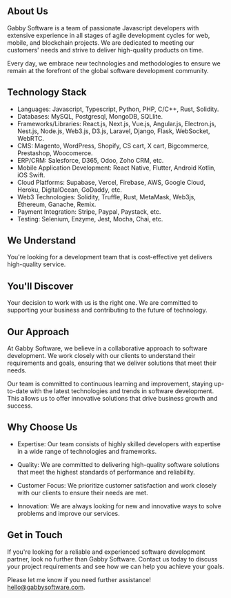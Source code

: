 




## About Us

Gabby Software is a team of passionate Javascript developers with extensive experience in all stages of agile development cycles for web, mobile, and blockchain projects. We are dedicated to meeting our customers' needs and strive to deliver high-quality products on time.

Every day, we embrace new technologies and methodologies to ensure we remain at the forefront of the global software development community.

## Technology Stack

- Languages: Javascript, Typescript, Python, PHP, C/C++, Rust, Solidity.
- Databases: MySQL, Postgresql, MongoDB, SQLlite.
- Frameworks/Libraries: React.js, Next.js, Vue.js, Angular.js, Electron.js, Nest.js, Node.js, Web3.js, D3.js, Laravel, Django, Flask, WebSocket, WebRTC.
- CMS: Magento, WordPress, Shopify, CS cart, X cart, Bigcommerce, Prestashop, Woocomerce.
- ERP/CRM: Salesforce, D365, Odoo, Zoho CRM, etc.
- Mobile Application Development: React Native, Flutter, Android Kotlin, iOS Swift.
- Cloud Platforms: Supabase, Vercel, Firebase, AWS, Google Cloud, Heroku, DigitalOcean, GoDaddy, etc.
- Web3 Technologies: Solidity, Truffle, Rust, MetaMask, Web3js, Ethereum, Ganache, Remix.
- Payment Integration: Stripe, Paypal, Paystack, etc.
- Testing: Selenium, Enzyme, Jest, Mocha, Chai, etc.


## We Understand
You're looking for a development team that is cost-effective yet delivers high-quality service.

## You'll Discover
Your decision to work with us is the right one. We are committed to supporting your business and contributing to the future of technology.


## Our Approach

At Gabby Software, we believe in a collaborative approach to software development. We work closely with our clients to understand their requirements and goals, ensuring that we deliver solutions that meet their needs.

Our team is committed to continuous learning and improvement, staying up-to-date with the latest technologies and trends in software development. This allows us to offer innovative solutions that drive business growth and success.


## Why Choose Us

- Expertise: Our team consists of highly skilled developers with expertise in a wide range of technologies and frameworks.

- Quality: We are committed to delivering high-quality software solutions that meet the highest standards of performance and reliability.

- Customer Focus: We prioritize customer satisfaction and work closely with our clients to ensure their needs are met.

- Innovation: We are always looking for new and innovative ways to solve problems and improve our services.

## Get in Touch

If you're looking for a reliable and experienced software development partner, look no further than Gabby Software. Contact us today to discuss your project requirements and see how we can help you achieve your goals.

Please let me know if you need further assistance! hello@gabbysoftware.com.
